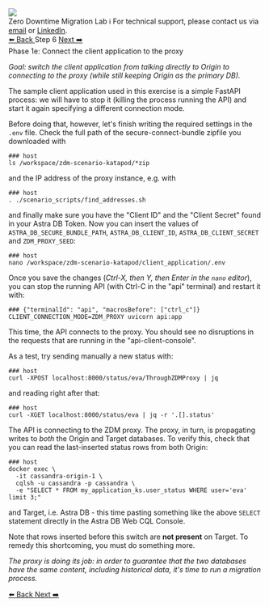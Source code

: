 <!-- TOP -->
<div class="top">
  <img src="https://datastax-academy.github.io/katapod-shared-assets/images/ds-academy-logo.svg" />
  <div class="scenario-title-section">
    <span class="scenario-title">Zero Downtime Migration Lab</span>
    <span class="scenario-subtitle">ℹ️ For technical support, please contact us via <a href="mailto:aleksandr.volochnev@datastax.com">email</a> or <a href="https://dtsx.io/aleks">LinkedIn</a>.</span>
  </div>
</div>

<!-- NAVIGATION -->
<div id="navigation-top" class="navigation-top">
 <a href='command:katapod.loadPage?[{"step":"step5"}]' 
   class="btn btn-dark navigation-top-left">⬅️ Back
 </a>
<span class="step-count">Step 6</span>
 <a href='command:katapod.loadPage?[{"step":"step7"}]' 
    class="btn btn-dark navigation-top-right">Next ➡️
  </a>
</div>

<!-- CONTENT -->

<div class="step-title">Phase 1e: Connect the client application to the proxy</div>

_Goal: switch the client application from talking directly to Origin to
connecting to the proxy (while still keeping Origin as the primary DB)._

The sample client application used in this exercise is a simple FastAPI process:
we will have to stop it (killing the process running the API) and start it again
specifying a different connection mode.

Before doing that, however, let's finish writing the required settings in
the `.env` file. Check the full path of the secure-connect-bundle zipfile
you downloaded with

```
### host
ls /workspace/zdm-scenario-katapod/*zip
```

and the IP address of the proxy instance, e.g. with

```
### host
. ./scenario_scripts/find_addresses.sh
```

and finally make sure you have the "Client ID" and the "Client Secret" found
in your Astra DB Token. Now you can insert the values of `ASTRA_DB_SECURE_BUNDLE_PATH`, `ASTRA_DB_CLIENT_ID`, `ASTRA_DB_CLIENT_SECRET` and `ZDM_PROXY_SEED`:

```
### host
nano /workspace/zdm-scenario-katapod/client_application/.env
```

Once you save the changes (_Ctrl-X, then Y, then Enter in the `nano` editor_),
you can stop the running API (with Ctrl-C in the "api" terminal) and restart it with:

```
### {"terminalId": "api", "macrosBefore": ["ctrl_c"]}
CLIENT_CONNECTION_MODE=ZDM_PROXY uvicorn api:app
```

This time, the API connects to the proxy. You should see no disruptions in the
requests that are running in the "api-client-console".

As a test, try sending manually a new status with:

```
### host
curl -XPOST localhost:8000/status/eva/ThroughZDMProxy | jq
```

and reading right after that:
```
### host
curl -XGET localhost:8000/status/eva | jq -r '.[].status'
```

The API is connecting to the ZDM proxy. The proxy, in turn, is propagating
writes to _both_ the Origin and Target databases. To verify this,
check that you can read the last-inserted status rows from
both Origin:

```
### host
docker exec \
  -it cassandra-origin-1 \
  cqlsh -u cassandra -p cassandra \
  -e "SELECT * FROM my_application_ks.user_status WHERE user='eva' limit 3;"
```

and Target, i.e. Astra DB - this time pasting something like the above `SELECT`
statement directly in the Astra DB Web CQL Console.

Note that rows inserted before this switch are **not present** on Target.
To remedy this shortcoming, you must do something more.

_The proxy is doing its job: in order to guarantee that the two databases
have the same content, including historical data, it's time to run a
migration process._

<!-- NAVIGATION -->
<div id="navigation-bottom" class="navigation-bottom">
 <a href='command:katapod.loadPage?[{"step":"step5"}]'
   class="btn btn-dark navigation-bottom-left">⬅️ Back
 </a>
 <a href='command:katapod.loadPage?[{"step":"step7"}]'
    class="btn btn-dark navigation-bottom-right">Next ➡️
  </a>
</div>
